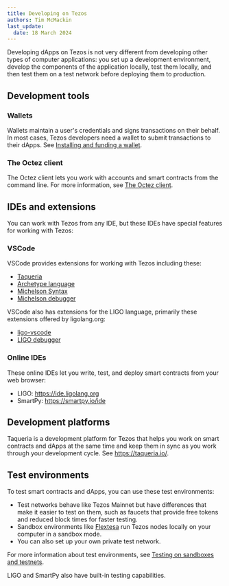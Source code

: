 ```yaml
---
title: Developing on Tezos
authors: Tim McMackin
last_update:
  date: 18 March 2024
---
```


Developing dApps on Tezos is not very different from developing other types of computer applications: you set up a development environment, develop the components of the application locally, test them locally, and then test them on a test network before deploying them to production.

## Development tools

### Wallets

Wallets maintain a user's credentials and signs transactions on their behalf.
In most cases, Tezos developers need a wallet to submit transactions to their dApps.
See [Installing and funding a wallet](/developing/wallet-setup).

### The Octez client

The Octez client lets you work with accounts and smart contracts from the command line.
For more information, see [The Octez client](/developing/octez-client).

## IDEs and extensions

<!-- TODO can we mention the StackBlitz/GitPod Web IDE?
New feature to give developers a more fully featured web IDE with 1 click (similar to what a more experienced dev would have locally)
-->

You can work with Tezos from any IDE, but these IDEs have special features for working with Tezos:

### VSCode

VSCode provides extensions for working with Tezos including these:

- [Taqueria](https://marketplace.visualstudio.com/items?itemName=PinnacleLabs.taqueria)
- [Archetype language](https://marketplace.visualstudio.com/items?itemName=edukera.archetype)
- [Michelson Syntax](https://marketplace.visualstudio.com/items?itemName=baking-bad.michelson)
- [Michelson debugger](https://marketplace.visualstudio.com/items?itemName=serokell-io.michelson-debugger)

VSCode also has extensions for the LIGO language, primarily these extensions offered by ligolang.org:

- [ligo-vscode](https://marketplace.visualstudio.com/items?itemName=ligolang-publish.ligo-vscode)
- [LIGO debugger](https://marketplace.visualstudio.com/items?itemName=ligolang-publish.ligo-debugger-vscode)

### Online IDEs

These online IDEs let you write, test, and deploy smart contracts from your web browser:

- LIGO: https://ide.ligolang.org
- SmartPy: https://smartpy.io/ide

## Development platforms

Taqueria is a development platform for Tezos that helps you work on smart contracts and dApps at the same time and keep them in sync as you work through your development cycle.
See https://taqueria.io/.

## Test environments

To test smart contracts and dApps, you can use these test environments:

- Test networks behave like Tezos Mainnet but have differences that make it easier to test on them, such as faucets that provide free tokens and reduced block times for faster testing.
- Sandbox environments like [Flextesa](https://tezos.gitlab.io/flextesa/) run Tezos nodes locally on your computer in a sandbox mode.
- You can also set up your own private test network.

For more information about test environments, see [Testing on sandboxes and testnets](/developing/testnets).

LIGO and SmartPy also have built-in testing capabilities.
